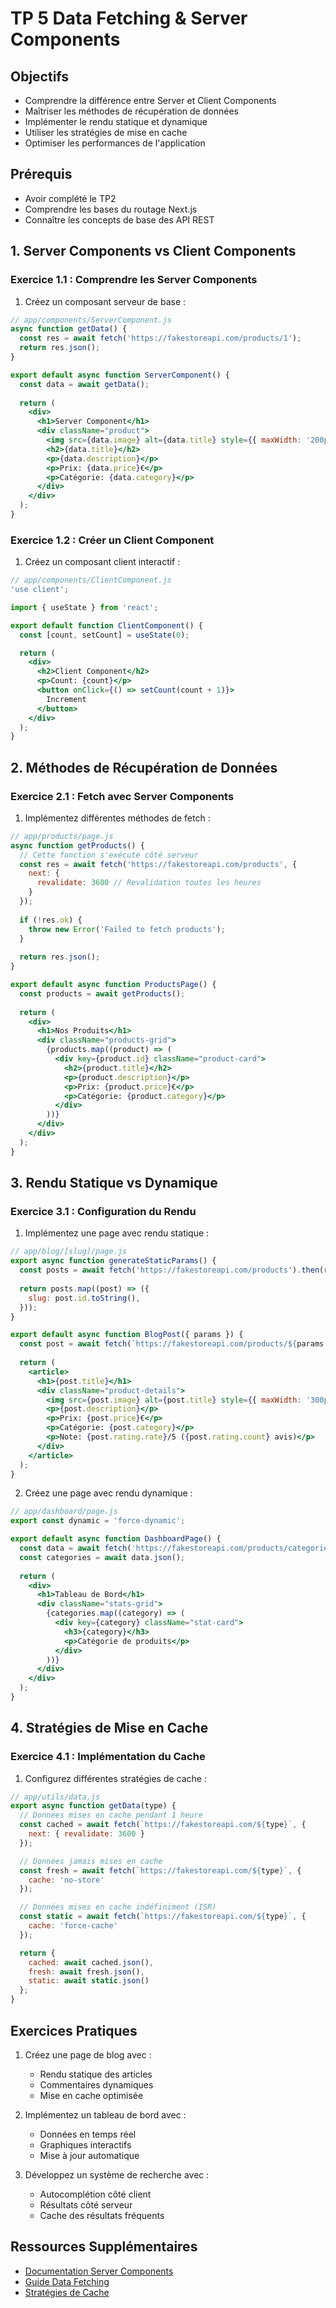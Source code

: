# TP 5 Data Fetching & Server Components

## Objectifs

- Comprendre la différence entre Server et Client Components
- Maîtriser les méthodes de récupération de données
- Implémenter le rendu statique et dynamique
- Utiliser les stratégies de mise en cache
- Optimiser les performances de l'application

## Prérequis

- Avoir complété le TP2
- Comprendre les bases du routage Next.js
- Connaître les concepts de base des API REST

## 1. Server Components vs Client Components

### Exercice 1.1 : Comprendre les Server Components

1. Créez un composant serveur de base :

```jsx
// app/components/ServerComponent.js
async function getData() {
  const res = await fetch('https://fakestoreapi.com/products/1');
  return res.json();
}

export default async function ServerComponent() {
  const data = await getData();
  
  return (
    <div>
      <h1>Server Component</h1>
      <div className="product">
        <img src={data.image} alt={data.title} style={{ maxWidth: '200px' }} />
        <h2>{data.title}</h2>
        <p>{data.description}</p>
        <p>Prix: {data.price}€</p>
        <p>Catégorie: {data.category}</p>
      </div>
    </div>
  );
}
```

### Exercice 1.2 : Créer un Client Component

1. Créez un composant client interactif :

```jsx
// app/components/ClientComponent.js
'use client';

import { useState } from 'react';

export default function ClientComponent() {
  const [count, setCount] = useState(0);

  return (
    <div>
      <h2>Client Component</h2>
      <p>Count: {count}</p>
      <button onClick={() => setCount(count + 1)}>
        Increment
      </button>
    </div>
  );
}
```

## 2. Méthodes de Récupération de Données

### Exercice 2.1 : Fetch avec Server Components

1. Implémentez différentes méthodes de fetch :

```jsx
// app/products/page.js
async function getProducts() {
  // Cette fonction s'exécute côté serveur
  const res = await fetch('https://fakestoreapi.com/products', {
    next: {
      revalidate: 3600 // Revalidation toutes les heures
    }
  });
  
  if (!res.ok) {
    throw new Error('Failed to fetch products');
  }
  
  return res.json();
}

export default async function ProductsPage() {
  const products = await getProducts();
  
  return (
    <div>
      <h1>Nos Produits</h1>
      <div className="products-grid">
        {products.map((product) => (
          <div key={product.id} className="product-card">
            <h2>{product.title}</h2>
            <p>{product.description}</p>
            <p>Prix: {product.price}€</p>
            <p>Catégorie: {product.category}</p>
          </div>
        ))}
      </div>
    </div>
  );
}
```

## 3. Rendu Statique vs Dynamique

### Exercice 3.1 : Configuration du Rendu

1. Implémentez une page avec rendu statique :

```jsx
// app/blog/[slug]/page.js
export async function generateStaticParams() {
  const posts = await fetch('https://fakestoreapi.com/products').then(r => r.json());
  
  return posts.map((post) => ({
    slug: post.id.toString(),
  }));
}

export default async function BlogPost({ params }) {
  const post = await fetch(`https://fakestoreapi.com/products/${params.slug}`).then(r => r.json());
  
  return (
    <article>
      <h1>{post.title}</h1>
      <div className="product-details">
        <img src={post.image} alt={post.title} style={{ maxWidth: '300px' }} />
        <p>{post.description}</p>
        <p>Prix: {post.price}€</p>
        <p>Catégorie: {post.category}</p>
        <p>Note: {post.rating.rate}/5 ({post.rating.count} avis)</p>
      </div>
    </article>
  );
}
```

2. Créez une page avec rendu dynamique :

```jsx
// app/dashboard/page.js
export const dynamic = 'force-dynamic';

export default async function DashboardPage() {
  const data = await fetch('https://fakestoreapi.com/products/categories', { cache: 'no-store' });
  const categories = await data.json();
  
  return (
    <div>
      <h1>Tableau de Bord</h1>
      <div className="stats-grid">
        {categories.map((category) => (
          <div key={category} className="stat-card">
            <h3>{category}</h3>
            <p>Catégorie de produits</p>
          </div>
        ))}
      </div>
    </div>
  );
}
```

## 4. Stratégies de Mise en Cache

### Exercice 4.1 : Implémentation du Cache

1. Configurez différentes stratégies de cache :

```jsx
// app/utils/data.js
export async function getData(type) {
  // Données mises en cache pendant 1 heure
  const cached = await fetch(`https://fakestoreapi.com/${type}`, {
    next: { revalidate: 3600 }
  });

  // Données jamais mises en cache
  const fresh = await fetch(`https://fakestoreapi.com/${type}`, {
    cache: 'no-store'
  });

  // Données mises en cache indéfiniment (ISR)
  const static = await fetch(`https://fakestoreapi.com/${type}`, {
    cache: 'force-cache'
  });

  return {
    cached: await cached.json(),
    fresh: await fresh.json(),
    static: await static.json()
  };
}
```

## Exercices Pratiques

1. Créez une page de blog avec :
   - Rendu statique des articles
   - Commentaires dynamiques
   - Mise en cache optimisée

2. Implémentez un tableau de bord avec :
   - Données en temps réel
   - Graphiques interactifs
   - Mise à jour automatique

3. Développez un système de recherche avec :
   - Autocomplétion côté client
   - Résultats côté serveur
   - Cache des résultats fréquents

## Ressources Supplémentaires

- [Documentation Server Components](https://nextjs.org/docs/app/building-your-application/rendering/server-components)
- [Guide Data Fetching](https://nextjs.org/docs/app/building-your-application/data-fetching)
- [Stratégies de Cache](https://nextjs.org/docs/app/building-your-application/caching)
